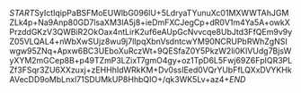 $START$SyIctIqipPaBSFMoEUWlbG096lU+5LdryaTYunuXc01MXWWTAhJGMZLk4p+Na9Anp80GD7lsaXM3lA5j8+ieDmFXCJegCp+dR0V1m4Ya5A+owkXPrzddGKzV3QWBiR2OkOax4ntLirK2uf6eAUpGcNvvcqe8UbJtd3FfQEm9v9yZ05VLQAL4+nWbXwSUjz8wu9j7lIpqXbnVsdntcwYM90NCRUPbRWhZgNSIwgw95ZNq+Apxw6BC3UEboXuRczWt+9QESfaZ0Y5PkzW2li0KIVUdg7BjsWyXYM2mGCep8B+p49TZmP3LZixT7gmO4gy+oz1TpD6L5Fwj69Z6FpIQR3PLZf3FSqr3ZU6XXzuxj+zEHHhIdWRkKM+Dv0ssIEed0VQrYUbFfLQXxDVYKHkAVecDD9oMbLnxl71SDUMkUP8HhbQIO+/qk3WK5Lv+az4+$END$